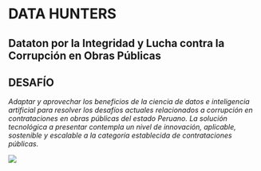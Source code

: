 # DATA HUNTERS

## Dataton por la Integridad y Lucha contra la Corrupción en Obras Públicas 
## DESAFÍO
<em>Adaptar y aprovechar los beneficios de la ciencia de datos e inteligencia artificial para resolver los desafíos actuales relacionados a corrupción en contrataciones en obras públicas del estado Peruano. La solución tecnológica a presentar contempla un nivel de innovación, aplicable, sostenible y escalable a la categoría establecida de contrataciones públicas.</em>


 <img src='https://miro.medium.com/max/1400/1*CxVccbFGtv6W2qlq0A4hxw.png'>
